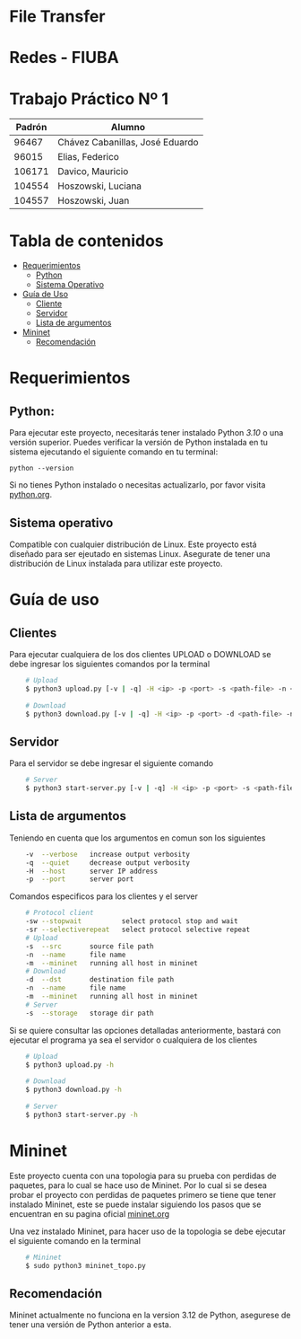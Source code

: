 # File Transfer

# Redes - FIUBA

# Trabajo Práctico Nº 1

| Padrón | Alumno |
|--------| ------ |
|  96467 | Chávez Cabanillas, José Eduardo |
|  96015 | Elias, Federico                 |
| 106171 | Davico, Mauricio                |
| 104554 | Hoszowski, Luciana              |
| 104557 | Hoszowski, Juan                 |

# Tabla de contenidos

- [Requerimientos](#requerimientos) 
    - [Python](#python)
    - [Sistema Operativo](#sistema-operativo) 
- [Guía de Uso](#guía-de-uso)
    - [Cliente](#clientes)
    - [Servidor](#servidor)
    - [Lista de argumentos](#lista-de-argumentos)
- [Mininet](#mininet)
    - [Recomendación](#recomendación)

# Requerimientos

## Python:
Para ejecutar este proyecto, necesitarás tener instalado Python *3.10* o una versión superior. Puedes verificar la versión de Python instalada en tu sistema ejecutando el siguiente comando en tu terminal:

```
python --version
```

Si no tienes Python instalado o necesitas actualizarlo, por favor visita [python.org](https://www.python.org).

## Sistema operativo
Compatible con cualquier distribución de Linux. Este proyecto está diseñado para ser ejeutado en sistemas Linux. Asegurate de tener una distribución de Linux instalada para utilizar este proyecto.

# Guía de uso

## Clientes

Para ejecutar cualquiera de los dos clientes UPLOAD o DOWNLOAD se debe ingresar los siguientes comandos por la terminal

```bash
    # Upload
    $ python3 upload.py [-v | -q] -H <ip> -p <port> -s <path-file> -n <name-file> [-sw | -sr] 
    
    # Download
    $ python3 download.py [-v | -q] -H <ip> -p <port> -d <path-file> -n <name-file> [-sw | -sr] 
```
## Servidor

Para el servidor se debe ingresar el siguiente comando
```bash
    # Server
    $ python3 start-server.py [-v | -q] -H <ip> -p <port> -s <path-file>
```

## Lista de argumentos
Teniendo en cuenta que los argumentos en comun son los siguientes
```bash
    -v  --verbose   increase output verbosity
    -q  --quiet     decrease output verbosity
    -H  --host      server IP address
    -p  --port      server port
```

Comandos especificos para los clientes y el server
```bash
    # Protocol client
    -sw --stopwait          select protocol stop and wait
    -sr --selectiverepeat   select protocol selective repeat
    # Upload
    -s  --src       source file path
    -n  --name      file name
    -m  --mininet   running all host in mininet
    # Download
    -d  --dst       destination file path
    -n  --name      file name    
    -m  --mininet   running all host in mininet
    # Server
    -s  --storage   storage dir path
```

Si se quiere consultar las opciones detalladas anteriormente, bastará con ejecutar el programa ya sea el servidor o cualquiera de los clientes

```bash
    # Upload
    $ python3 upload.py -h
    
    # Download
    $ python3 download.py -h
    
    # Server
    $ python3 start-server.py -h
```

# Mininet

Este proyecto cuenta con una topologia para su prueba con perdidas de paquetes, para lo cual se hace uso de Mininet. Por lo cual si se desea probar el proyecto con perdidas de paquetes primero se tiene que tener instalado Mininet, este se puede instalar siguiendo los pasos que se encuentran en su pagina oficial [mininet.org](https://mininet.org/download/)

Una vez instalado Mininet, para hacer uso de la topologia se debe ejecutar el siguiente comando en la terminal

```bash
    # Mininet
    $ sudo python3 mininet_topo.py
```

## Recomendación

Mininet actualmente no funciona en la version 3.12 de Python, asegurese de tener una versión de Python anterior a esta.
